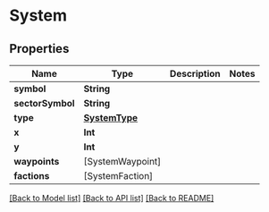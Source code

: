 # System

## Properties
Name | Type | Description | Notes
------------ | ------------- | ------------- | -------------
**symbol** | **String** |  | 
**sectorSymbol** | **String** |  | 
**type** | [**SystemType**](SystemType.md) |  | 
**x** | **Int** |  | 
**y** | **Int** |  | 
**waypoints** | [SystemWaypoint] |  | 
**factions** | [SystemFaction] |  | 

[[Back to Model list]](../README.md#documentation-for-models) [[Back to API list]](../README.md#documentation-for-api-endpoints) [[Back to README]](../README.md)


